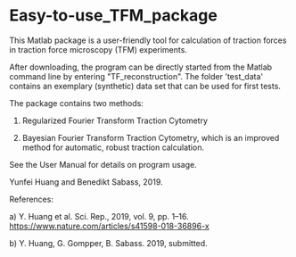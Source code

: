 # Easy-to-use_TFM_package
<head>
<meta name="google-site-verification" content="7mC_bh4mWmHkORFslSsj78ccNI59DGGfc67i1LFx4ic" />
</head>


This Matlab package is a user-friendly tool for calculation of traction forces 
in traction force microscopy (TFM) experiments.  

After downloading, the program can be directly started from the Matlab command line
by entering "TF_reconstruction". The folder 'test_data' contains an exemplary (synthetic)
data set that can be used for first tests.

The package contains two methods: 

1. Regularized Fourier Transform Traction Cytometry 

2. Bayesian Fourier Transform Traction Cytometry, which is an improved method for
automatic, robust traction calculation.

See the User Manual for details on program usage. 


Yunfei Huang and Benedikt Sabass, 2019.


References: 

a) Y. Huang et al. Sci. Rep., 2019, vol. 9, pp. 1–16. 
https://www.nature.com/articles/s41598-018-36896-x

b) Y. Huang, G. Gompper, B. Sabass. 2019, submitted. 

